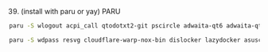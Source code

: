 39.	(install with paru or yay)
	PARU

```bash
paru -S wlogout acpi_call qtodotxt2-git pscircle adwaita-qt6 adwaita-qt5 nordic-theme pacseek jdownloader2 otf-atkinson-hyperlegible-next waypaper
```

``` bash
paru -S wdpass resvg cloudflare-warp-nox-bin dislocker lazydocker asusctl miniconda3
```
